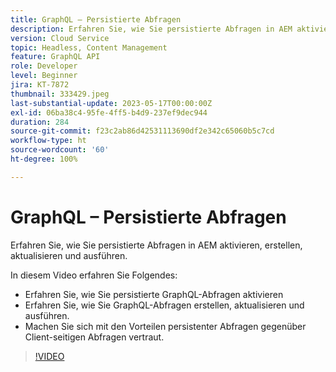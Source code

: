 ```yaml
---
title: GraphQL – Persistierte Abfragen
description: Erfahren Sie, wie Sie persistierte Abfragen in AEM aktivieren, erstellen, aktualisieren und ausführen.
version: Cloud Service
topic: Headless, Content Management
feature: GraphQL API
role: Developer
level: Beginner
jira: KT-7872
thumbnail: 333429.jpeg
last-substantial-update: 2023-05-17T00:00:00Z
exl-id: 06ba38c4-95fe-4ff5-b4d9-237ef9dec944
duration: 284
source-git-commit: f23c2ab86d42531113690df2e342c65060b5c7cd
workflow-type: ht
source-wordcount: '60'
ht-degree: 100%

---
```


# GraphQL – Persistierte Abfragen

Erfahren Sie, wie Sie persistierte Abfragen in AEM aktivieren, erstellen, aktualisieren und ausführen.

In diesem Video erfahren Sie Folgendes:

+ Erfahren Sie, wie Sie persistierte GraphQL-Abfragen aktivieren
+ Erfahren Sie, wie Sie GraphQL-Abfragen erstellen, aktualisieren und ausführen.
+ Machen Sie sich mit den Vorteilen persistenter Abfragen gegenüber Client-seitigen Abfragen vertraut.

>[!VIDEO](https://video.tv.adobe.com/v/333429?quality=12&learn=on)
